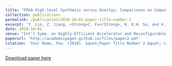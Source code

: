 ```yaml
---
title: "FPGA High-level Synthesis versus Overlay: Comparisons on Computation Kernels"
collection: publications
permalink: /publication/2010-10-01-paper-title-number-1
excerpt: 'Y. Lin, Z. Jiang, <Strong>C. Fu</Strong>, H. K.H. So, and H. Yang'
date: 2010-10-01
venue: "Int'l Symp. on Highly-Efficient Accelerator and Reconfigurable Technologies (HEART), 2017.""
paperurl: 'http://academicpages.github.io/files/paper2.pdf'
citation: 'Your Name, You. (2010). &quot;Paper Title Number 2.&quot; <i>Journal 1</i>. 1(2).'
---
```

<!-- This paper is about the number 2. The number 3 is left for future work.
 -->
[Download paper here](http://chengfu0118.github.io/files/HEART2016.pdf)

<!-- Recommended citation: Your Name, You. (2010). "Paper Title Number 2." <i>Journal 1</i>. 1(2). -->